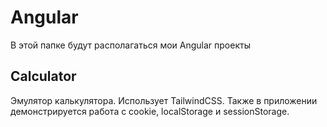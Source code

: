 # Angular
В этой папке будут располагаться мои Angular проекты
## Calculator
Эмулятор калькулятора. Использует TailwindCSS. Также в приложении демонстрируется работа с cookie, localStorage и sessionStorage.
